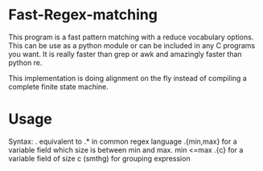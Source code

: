 Fast-Regex-matching
===================
This program is a fast pattern matching with a reduce vocabulary options.
This can be use as a python module or can be included in any C programs you want.
It is really faster than grep or awk and amazingly faster than python re.


This implementation is doing alignment on the fly instead of compiling a complete finite state machine.

Usage
===================
Syntax:	
	. equivalent to .* in common regex language
	.{min,max} for a variable field which size is between min and max. min <=max
	.{c} for a variable field of size c
	(smthg) for grouping expression

